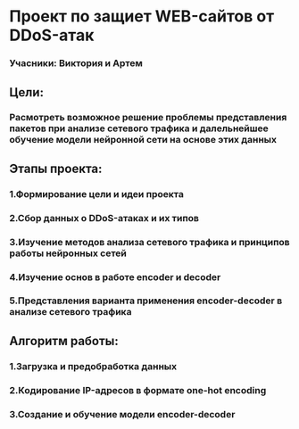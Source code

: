 <h1>Проект по защиет WEB-сайтов от DDoS-атак</h1>
<h3>Учасники: Виктория и Артем</h3>
<h2>Цели:</h2>
<h3>Расмотреть возможное решение проблемы представления пакетов при анализе сетевого трафика и далельнейшее обучение модели нейронной сети на основе этих данных</h3>
<h2>Этапы проекта:</h2>
<h3>1.Формирование цели и идеи проекта</h3>
<h3>2.Сбор данных о DDoS-атаках и их типов</h3>
<h3>3.Изучение методов анализа сетевого трафика и принципов работы нейронных сетей</h3>
<h3>4.Изучение основ в работе encoder и decoder</h3>
<h3>5.Представления варианта применения encoder-decoder в анализе сетевого трафика</h3>
<h2>Алгоритм работы:</h2>
<h3>1.Загрузка и предобработка данных</h3>
<h3>2.Кодирование IP-адресов в формате one-hot encoding</h3>
<h3>3.Создание и обучение модели encoder-decoder</h3>
